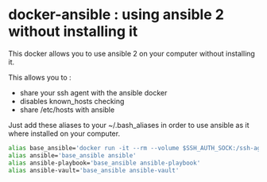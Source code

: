docker-ansible : using ansible 2 without installing it
======================================================

This docker allows you to use ansible 2 on your computer without installing it.

This allows you to :

* share your ssh agent with the ansible docker
* disables known_hosts checking
* share /etc/hosts with ansible

Just add these aliases to your ~/.bash_aliases in order to use ansible as it where installed on your computer.

```bash
alias base_ansible='docker run -it --rm --volume $SSH_AUTH_SOCK:/ssh-agent --env SSH_AUTH_SOCK=/ssh-agent -v /etc/hosts:/etc/hosts:ro -v ${PWD}:${PWD} -v ${HOME}/.ssh:/root/.ssh --env ANSIBLE_HOST_KEY_CHECKING=False -w ${PWD} kitpages/docker-ansible'
alias ansible='base_ansible ansible'
alias ansible-playbook='base_ansible ansible-playbook'
alias ansible-vault='base_ansible ansible-vault'
```


